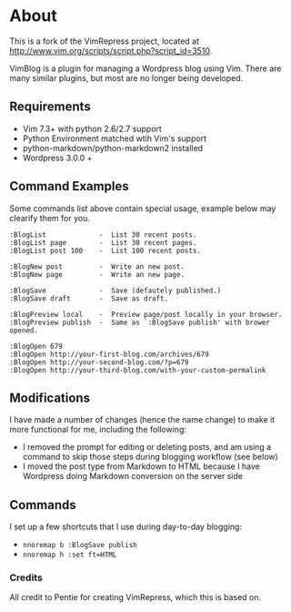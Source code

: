 # About

This is a fork of the VimRepress project, located at http://www.vim.org/scripts/script.php?script_id=3510.

VimBlog is a plugin for managing a Wordpress blog using Vim. There are many similar plugins, but most are no longer being developed.

## Requirements

- Vim 7.3+ with python 2.6/2.7 support 
- Python Environment matched wtih Vim's support 
- python-markdown/python-markdown2 installed 
- Wordpress 3.0.0 +

## Command Examples

Some commands list above contain special usage, example below may clearify them for you. 


    :BlogList             -  List 30 recent posts. 
    :BlogList page        -  List 30 recent pages. 
    :BlogList post 100    -  List 100 recent posts. 

    :BlogNew post         -  Write an new post. 
    :BlogNew page         -  Write an new page. 

    :BlogSave             -  Save (defautely published.) 
    :BlogSave draft       -  Save as draft. 

    :BlogPreview local    -  Preview page/post locally in your browser. 
    :BlogPreview publish  -  Same as `:BlogSave publish' with brower opened. 

    :BlogOpen 679 
    :BlogOpen http://your-first-blog.com/archives/679 
    :BlogOpen http://your-second-blog.com/?p=679 
    :BlogOpen http://your-third-blog.com/with-your-custom-permalink 

## Modifications

I have made a number of changes (hence the name change) to make it more functional for me, including the following:

- I removed the prompt for editing or deleting posts, and am using a command to skip those steps during blogging workflow (see below)
- I moved the post type from Markdown to HTML because I have Wordpress doing Markdown conversion on the server side

## Commands

I set up a few shortcuts that I use during day-to-day blogging:

-  <code>nnoremap <leader>b :BlogSave publish<CR></code>
-  <code>nnoremap <leader>h :set ft=HTML<CR><CR></code>

### Credits

All credit to Pentie for creating VimRepress, which this is based on.
